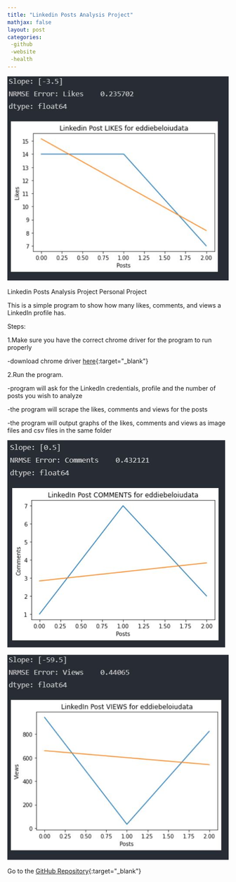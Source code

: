 ```yaml
---
title: "Linkedin Posts Analysis Project"
mathjax: false
layout: post
categories: 
 -github
 -website
 -health
---
```


![Likes](https://github.com/edbe777/my-projects/blob/main/LinkedIn-Analysis/images/likes%20graph.JPG?raw=true)

Linkedin Posts Analysis Project Personal Project

This is a simple program to show how many likes, comments, and views a LinkedIn profile has.


Steps:

1.Make sure you have the correct chrome driver for the program to run properly 

-download chrome driver [here](https://chromedriver.chromium.org/downloads){:target="_blank"} 


2.Run the program. 

-program will ask for the LinkedIn credentials, profile and the number of posts you wish to analyze 


-the program will scrape the likes, comments and views for the posts 


-the program will output graphs of the likes, comments and views as image files and csv files in the same folder


![Comments](https://github.com/edbe777/my-projects/blob/main/LinkedIn-Analysis/images/comments%20graph.JPG?raw=true)

![Views](https://github.com/edbe777/my-projects/blob/main/LinkedIn-Analysis/images/views%20graph.JPG?raw=true)

Go to the [GitHub Repository](https://github.com/edbe777/my-projects/blob/main/LinkedIn-Analysis/Eddie_Linkedin_Final.ipynb){:target="_blank"}
